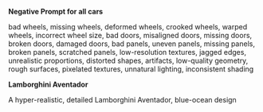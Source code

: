 **Negative Prompt for all cars**

bad wheels, missing wheels, deformed wheels, crooked wheels, warped wheels, incorrect wheel size, bad doors, misaligned doors, missing doors, broken doors, damaged doors, bad panels, uneven panels, missing panels, broken panels, scratched panels, low-resolution textures, jagged edges, unrealistic proportions, distorted shapes, artifacts, low-quality geometry, rough surfaces, pixelated textures, unnatural lighting, inconsistent shading

**Lamborghini Aventador**

A hyper-realistic, detailed Lamborghini Aventador, blue-ocean design
